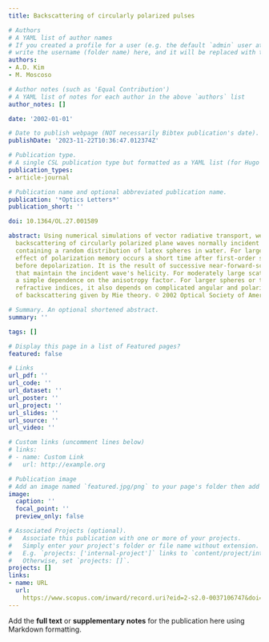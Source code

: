 ```yaml
---
title: Backscattering of circularly polarized pulses

# Authors
# A YAML list of author names
# If you created a profile for a user (e.g. the default `admin` user at `content/authors/admin/`), 
# write the username (folder name) here, and it will be replaced with their full name and linked to their profile.
authors:
- A.D. Kim
- M. Moscoso

# Author notes (such as 'Equal Contribution')
# A YAML list of notes for each author in the above `authors` list
author_notes: []

date: '2002-01-01'

# Date to publish webpage (NOT necessarily Bibtex publication's date).
publishDate: '2023-11-22T10:36:47.012374Z'

# Publication type.
# A single CSL publication type but formatted as a YAML list (for Hugo requirements).
publication_types:
- article-journal

# Publication name and optional abbreviated publication name.
publication: '*Optics Letters*'
publication_short: ''

doi: 10.1364/OL.27.001589

abstract: Using numerical simulations of vector radiative transport, we examine time-resolved
  backscattering of circularly polarized plane waves normally incident upon a slab
  containing a random distribution of latex spheres in water. For large spheres the
  effect of polarization memory occurs a short time after first-order scattering and
  before depolarization. It is the result of successive near-forward-scattering events
  that maintain the incident wave's helicity. For moderately large scatterers it exhibits
  a simple dependence on the anisotropy factor. For larger spheres or those with higher
  refractive indices, it also depends on complicated angular and polarization characteristics
  of backscattering given by Mie theory. © 2002 Optical Society of America.

# Summary. An optional shortened abstract.
summary: ''

tags: []

# Display this page in a list of Featured pages?
featured: false

# Links
url_pdf: ''
url_code: ''
url_dataset: ''
url_poster: ''
url_project: ''
url_slides: ''
url_source: ''
url_video: ''

# Custom links (uncomment lines below)
# links:
# - name: Custom Link
#   url: http://example.org

# Publication image
# Add an image named `featured.jpg/png` to your page's folder then add a caption below.
image:
  caption: ''
  focal_point: ''
  preview_only: false

# Associated Projects (optional).
#   Associate this publication with one or more of your projects.
#   Simply enter your project's folder or file name without extension.
#   E.g. `projects: ['internal-project']` links to `content/project/internal-project/index.md`.
#   Otherwise, set `projects: []`.
projects: []
links:
- name: URL
  url: 
    https://www.scopus.com/inward/record.uri?eid=2-s2.0-0037106747&doi=10.1364%2fOL.27.001589&partnerID=40&md5=416a6ff6cd657f6b75478076daaba830
---
```


Add the **full text** or **supplementary notes** for the publication here using Markdown formatting.
